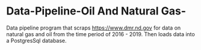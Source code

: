# Data-Pipeline-Oil And Natural Gas-
Data pipeline program that scraps https://www.dmr.nd.gov for data on natural gas and oil from the time period of 2016 - 2019. Then loads data into a PostgresSql database.
